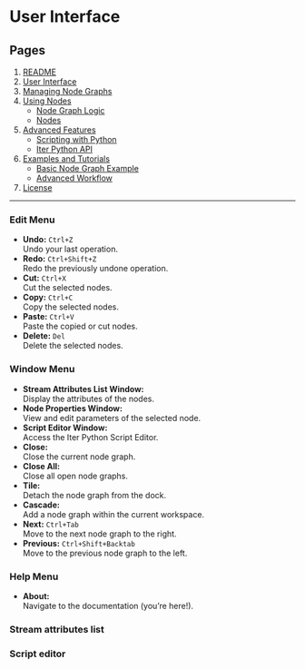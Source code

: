

# User Interface


## Pages

1. [README](../README.md)
2. [User Interface](./ui-overview.md)
3. [Managing Node Graphs](./managing-node-graphs.md)
4. [Using Nodes](./using-nodes.md)
   - [Node Graph Logic](./node-graph-logic.md)
   - [Nodes](./node-list.md)
5. [Advanced Features](./advanced-features.md)
   - [Scripting with Python](./scripting-with-python.md)
   - [Iter Python API](./iter-python-api.md)
6. [Examples and Tutorials](./examples-and-tutorials.md)
   - [Basic Node Graph Example](./basic-node-graph-example.md)
   - [Advanced Workflow](./advanced-workflow.md)
7. [License](./license.md)

---



### Edit Menu
- **Undo:** `Ctrl+Z`  
  Undo your last operation.
- **Redo:** `Ctrl+Shift+Z`  
  Redo the previously undone operation.
- **Cut:** `Ctrl+X`  
  Cut the selected nodes.
- **Copy:** `Ctrl+C`  
  Copy the selected nodes.
- **Paste:** `Ctrl+V`  
  Paste the copied or cut nodes.
- **Delete:** `Del`  
  Delete the selected nodes.

### Window Menu
- **Stream Attributes List Window:**  
  Display the attributes of the nodes.
- **Node Properties Window:**  
  View and edit parameters of the selected node.
- **Script Editor Window:**  
  Access the Iter Python Script Editor.
- **Close:**  
  Close the current node graph.
- **Close All:**  
  Close all open node graphs.
- **Tile:**  
  Detach the node graph from the dock.
- **Cascade:**  
  Add a node graph within the current workspace.
- **Next:** `Ctrl+Tab`  
  Move to the next node graph to the right.
- **Previous:** `Ctrl+Shift+Backtab`  
  Move to the previous node graph to the left.

### Help Menu
- **About:**  
  Navigate to the documentation (you’re here!).


### Stream attributes list


### Script editor




